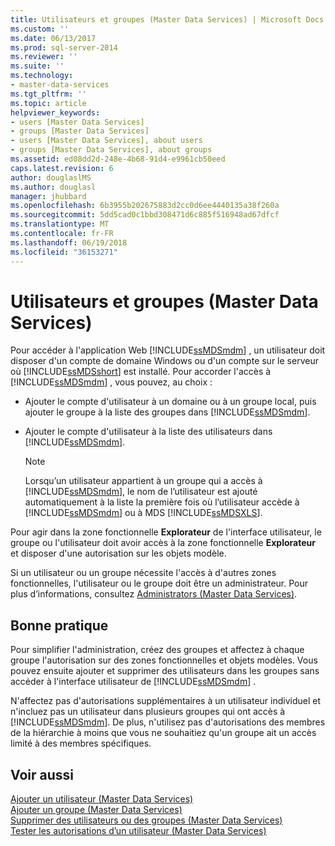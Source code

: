 ```yaml
---
title: Utilisateurs et groupes (Master Data Services) | Microsoft Docs
ms.custom: ''
ms.date: 06/13/2017
ms.prod: sql-server-2014
ms.reviewer: ''
ms.suite: ''
ms.technology:
- master-data-services
ms.tgt_pltfrm: ''
ms.topic: article
helpviewer_keywords:
- users [Master Data Services]
- groups [Master Data Services]
- users [Master Data Services], about users
- groups [Master Data Services], about groups
ms.assetid: ed08dd2d-248e-4b68-91d4-e9961cb50eed
caps.latest.revision: 6
author: douglaslMS
ms.author: douglasl
manager: jhubbard
ms.openlocfilehash: 6b3955b202675883d2cc0d6ee4440135a38f260a
ms.sourcegitcommit: 5dd5cad0c1bbd308471d6c885f516948ad67dfcf
ms.translationtype: MT
ms.contentlocale: fr-FR
ms.lasthandoff: 06/19/2018
ms.locfileid: "36153271"
---
```

# <a name="users-and-groups-master-data-services"></a>Utilisateurs et groupes (Master Data Services)
  Pour accéder à l'application Web [!INCLUDE[ssMDSmdm](../includes/ssmdsmdm-md.md)] , un utilisateur doit disposer d'un compte de domaine Windows ou d'un compte sur le serveur où [!INCLUDE[ssMDSshort](../includes/ssmdsshort-md.md)] est installé. Pour accorder l'accès à [!INCLUDE[ssMDSmdm](../includes/ssmdsmdm-md.md)] , vous pouvez, au choix :  
  
-   Ajouter le compte d'utilisateur à un domaine ou à un groupe local, puis ajouter le groupe à la liste des groupes dans [!INCLUDE[ssMDSmdm](../includes/ssmdsmdm-md.md)].  
  
-   Ajouter le compte d'utilisateur à la liste des utilisateurs dans [!INCLUDE[ssMDSmdm](../includes/ssmdsmdm-md.md)].  
  
    > [!NOTE]  
    >  Lorsqu’un utilisateur appartient à un groupe qui a accès à [!INCLUDE[ssMDSmdm](../includes/ssmdsmdm-md.md)], le nom de l’utilisateur est ajouté automatiquement à la liste la première fois où l’utilisateur accède à [!INCLUDE[ssMDSmdm](../includes/ssmdsmdm-md.md)] ou à MDS [!INCLUDE[ssMDSXLS](../includes/ssmdsxls-md.md)].  
  
 Pour agir dans la zone fonctionnelle **Explorateur** de l'interface utilisateur, le groupe ou l'utilisateur doit avoir accès à la zone fonctionnelle **Explorateur** et disposer d'une autorisation sur les objets modèle.  
  
 Si un utilisateur ou un groupe nécessite l'accès à d'autres zones fonctionnelles, l'utilisateur ou le groupe doit être un administrateur. Pour plus d’informations, consultez [Administrators &#40;Master Data Services&#41;](administrators-master-data-services.md).  
  
## <a name="best-practice"></a>Bonne pratique  
 Pour simplifier l'administration, créez des groupes et affectez à chaque groupe l'autorisation sur des zones fonctionnelles et objets modèles. Vous pouvez ensuite ajouter et supprimer des utilisateurs dans les groupes sans accéder à l'interface utilisateur de [!INCLUDE[ssMDSmdm](../includes/ssmdsmdm-md.md)] .  
  
 N'affectez pas d'autorisations supplémentaires à un utilisateur individuel et n'incluez pas un utilisateur dans plusieurs groupes qui ont accès à [!INCLUDE[ssMDSmdm](../includes/ssmdsmdm-md.md)]. De plus, n'utilisez pas d'autorisations des membres de la hiérarchie à moins que vous ne souhaitiez qu'un groupe ait un accès limité à des membres spécifiques.  
  
## <a name="see-also"></a>Voir aussi  
 [Ajouter un utilisateur &#40;Master Data Services&#41;](../../2014/master-data-services/add-a-user-master-data-services.md)   
 [Ajouter un groupe &#40;Master Data Services&#41;](../../2014/master-data-services/add-a-group-master-data-services.md)   
 [Supprimer des utilisateurs ou des groupes &#40;Master Data Services&#41;](../../2014/master-data-services/delete-users-or-groups-master-data-services.md)   
 [Tester les autorisations d’un utilisateur &#40;Master Data Services&#41;](../../2014/master-data-services/test-a-user-s-permissions-master-data-services.md)  
  
  